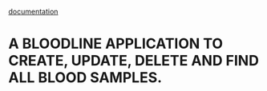 [documentation](https://documenter.getpostman.com/view/19330071/UVeJMR9u)
# A BLOODLINE APPLICATION TO CREATE, UPDATE, DELETE AND FIND ALL BLOOD SAMPLES.
